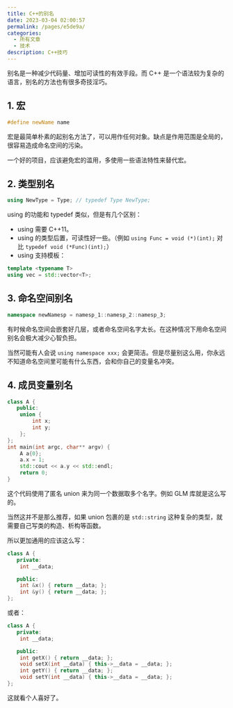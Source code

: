 ```yaml
---
title: C++的别名
date: 2023-03-04 02:00:57
permalink: /pages/e5de9a/
categories:
  - 所有文章
  - 技术
description: C++技巧
---
```


别名是一种减少代码量、增加可读性的有效手段。而 C++ 是一个语法较为复杂的语言，别名的方法也有很多奇技淫巧。

## 1. 宏

```cpp
#define newName name
```

宏是最简单朴素的起别名方法了，可以用作任何对象。缺点是作用范围是全局的，很容易造成命名空间的污染。

一个好的项目，应该避免宏的滥用，多使用一些语法特性来替代宏。

## 2. 类型别名

```cpp
using NewType = Type; // typedef Type NewType;
```

using 的功能和 typedef 类似，但是有几个区别：

- using 需要 C++11。
- using 的类型后置，可读性好一些。（例如 `using Func = void (*)(int);` 对比 `typedef void (*Func)(int);`）
- using 支持模板：

```cpp
template <typename T>
using vec = std::vector<T>;
```

## 3. 命名空间别名

```cpp
namespace newNamesp = namesp_1::namesp_2::namesp_3;
```

有时候命名空间会嵌套好几层，或者命名空间名字太长。在这种情况下用命名空间别名会极大减少心智负担。

当然可能有人会说 `using namespace xxx;` 会更简洁。但是尽量别这么用，你永远不知道命名空间里可能有什么东西，会和你自己的变量名冲突。

## 4. 成员变量别名

```cpp
class A {
   public:
    union {
        int x;
        int y;
    };
};
int main(int argc, char** argv) {
    A a{0};
    a.x = 1;
    std::cout << a.y << std::endl;
    return 0;
}
```

这个代码使用了匿名 union 来为同一个数据取多个名字。例如 GLM 库就是这么写的。

当然这并不是那么推荐，如果 union 包裹的是 `std::string` 这种复杂的类型，就需要自己写类的构造、析构等函数。

所以更加通用的应该这么写：

```cpp
class A {
   private:
    int __data;

   public:
    int &x() { return __data; };
    int &y() { return __data; };
};
```

或者：

```cpp
class A {
   private:
    int __data;

   public:
    int getX() { return __data; };
    void setX(int __data) { this->__data = __data; };
    int getY() { return __data; };
    void setY(int __data) { this->__data = __data; };
};
```

这就看个人喜好了。
